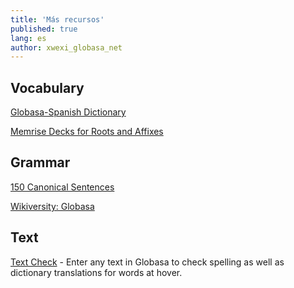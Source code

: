 ```yaml
---
title: 'Más recursos'
published: true
lang: es
author: xwexi_globasa_net
---
```


## Vocabulary

[Globasa-Spanish Dictionary](./05.max-resurso.dict.default.spa.md)

[Memrise Decks for Roots and Affixes](https://community-courses.memrise.com/community/course/6118879/globasa-affixes-and-roots/)

## Grammar

[150 Canonical Sentences](./05.max-resurso.sentences.default.eng.md)

[Wikiversity: Globasa](https://en.wikiversity.org/wiki/Globasa)

## Text

[Text Check](https://conlang-checker.vercel.app/) - Enter any text in Globasa to check spelling as well as dictionary translations for words at hover. 
